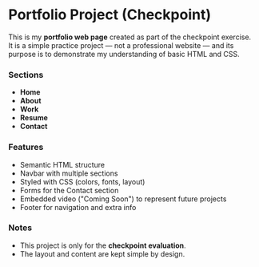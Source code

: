 # Portfolio Project (Checkpoint)

This is my **portfolio web page** created as part of the checkpoint exercise.  
It is a simple practice project — not a professional website — and its purpose is to demonstrate my understanding of basic HTML and CSS.

### Sections

- **Home**
- **About**
- **Work**
- **Resume**
- **Contact**

### Features

- Semantic HTML structure
- Navbar with multiple sections
- Styled with CSS (colors, fonts, layout)
- Forms for the Contact section
- Embedded video ("Coming Soon") to represent future projects
- Footer for navigation and extra info

### Notes

- This project is only for the **checkpoint evaluation**.
- The layout and content are kept simple by design.
